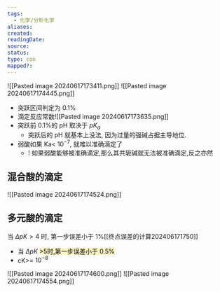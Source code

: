 ```yaml
---
tags:
  - 化学/分析化学
aliases: 
created: 
readingDate: 
source: 
status: 
type: con
mapped?:
---
```

![[Pasted image 20240617173411.png]]
![[Pasted image 20240617174445.png]]
- 突跃区间判定为 0.1%
- 滴定反应常数![[Pasted image 20240617173635.png]]
- 突跃前 0.1%的 pH 取决于 $pK_{a}$
	- 突跃后的 pH 就基本上没法, 因为过量的强碱占据主导地位.
- 弱酸如果 Ka< $10^{-7}$, 就难以准确滴定了
	- ! 如果弱酸能够被准确滴定,那么其共轭碱就无法被准确滴定,反之亦然


## 混合酸的滴定
![[Pasted image 20240617174524.png]]
## 多元酸的滴定
当 $\Delta pK>4$ 时, 第一步误差小于 1%[[终点误差的计算202406171750]]

- 当 $\Delta pK$ <mark style="background: #FFF3A3A6;">>5时,第一步误差小于 0.5%</mark>
- cK>= $10^{-8}$


![[Pasted image 20240617174600.png]]
![[Pasted image 20240617174554.png]]